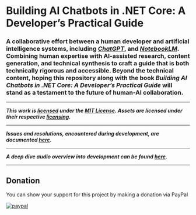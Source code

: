 ﻿# Building AI Chatbots in .NET Core: A Developer’s Practical Guide
### A collaborative effort between a human developer and artificial intelligence systems, including _[ChatGPT](https://openai.com/chatgpt)_, and _[NotebookLM](https://notebooklm.google/)_. Combining human expertise with AI-assisted research, content generation, and technical synthesis to craft a guide that is both technically rigorous and accessible. Beyond the technical content, hoping this repository along with the book _Building AI Chatbots in .NET Core: A Developer’s Practical Guide_ will stand as a testament to the future of human-AI collaboration.

<hr />

**_This work is [licensed](/LICENSE) under the [MIT License](https://opensource.org/licenses/MIT). Assets are licensed under their respective [licensing](/ASSETS-LICENSES.md)._**

<hr />

**_Issues and resolutions, encountered during development, are documented [here](/DEVELOPMENT-ISSUES.md)._**

<hr />

**_A deep dive audio overview into development can be found [here](https://notebooklm.google.com/notebook/0a1c1edb-b6b1-4b90-a646-bb3e94f417cd/audio)._**

<hr />

## Donation ##
You can show your support for this project by making a donation via PayPal

[![paypal](https://www.paypalobjects.com/en_US/i/btn/btn_donateCC_LG.gif)](https://www.paypal.com/donate?hosted_button_id=96LQH846TE2E2)
